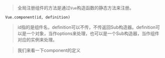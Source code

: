 > 全局注册组件的方法是通过`Vue`构造函数的静态方法来注册。

```
Vue.component(id, definition)
```

> id指的是组件名，definition可以不传，不传返回Sub构造器。definition可以是一个对象，当作options来处理，也可以是一个Sub构造器，当作组件对应的实例来处理。

> 我们来看一下component的定义
